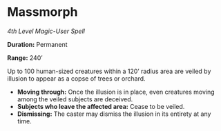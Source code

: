 # Massmorph

*4th Level Magic-User Spell*

**Duration:** Permanent

**Range:** 240’

Up to 100 human-sized creatures within a 120’ radius area are veiled by illusion to appear as a copse of trees or orchard.

- **Moving through:** Once the illusion is in place, even creatures moving among the veiled subjects are deceived.
- **Subjects who leave the affected area:** Cease to be veiled.
- **Dismissing:** The caster may dismiss the illusion in its entirety at any time.